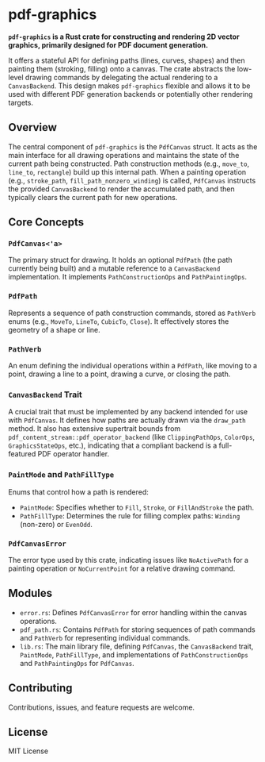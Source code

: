# pdf-graphics

**`pdf-graphics` is a Rust crate for constructing and rendering 2D vector graphics, primarily designed for PDF document generation.**

It offers a stateful API for defining paths (lines, curves, shapes) and then painting them (stroking, filling) onto a canvas. The crate abstracts the low-level drawing commands by delegating the actual rendering to a `CanvasBackend`. This design makes `pdf-graphics` flexible and allows it to be used with different PDF generation backends or potentially other rendering targets.

## Overview

The central component of `pdf-graphics` is the `PdfCanvas` struct. It acts as the main interface for all drawing operations and maintains the state of the current path being constructed. Path construction methods (e.g., `move_to`, `line_to`, `rectangle`) build up this internal path. When a painting operation (e.g., `stroke_path`, `fill_path_nonzero_winding`) is called, `PdfCanvas` instructs the provided `CanvasBackend` to render the accumulated path, and then typically clears the current path for new operations.

## Core Concepts

### `PdfCanvas<'a>`
The primary struct for drawing. It holds an optional `PdfPath` (the path currently being built) and a mutable reference to a `CanvasBackend` implementation. It implements `PathConstructionOps` and `PathPaintingOps`.

### `PdfPath`
Represents a sequence of path construction commands, stored as `PathVerb` enums (e.g., `MoveTo`, `LineTo`, `CubicTo`, `Close`). It effectively stores the geometry of a shape or line.

### `PathVerb`
An enum defining the individual operations within a `PdfPath`, like moving to a point, drawing a line to a point, drawing a curve, or closing the path.

### `CanvasBackend` Trait
A crucial trait that must be implemented by any backend intended for use with `PdfCanvas`. It defines how paths are actually drawn via the `draw_path` method. It also has extensive supertrait bounds from `pdf_content_stream::pdf_operator_backend` (like `ClippingPathOps`, `ColorOps`, `GraphicsStateOps`, etc.), indicating that a compliant backend is a full-featured PDF operator handler.

### `PaintMode` and `PathFillType`
Enums that control how a path is rendered:
*   `PaintMode`: Specifies whether to `Fill`, `Stroke`, or `FillAndStroke` the path.
*   `PathFillType`: Determines the rule for filling complex paths: `Winding` (non-zero) or `EvenOdd`.

### `PdfCanvasError`
The error type used by this crate, indicating issues like `NoActivePath` for a painting operation or `NoCurrentPoint` for a relative drawing command.

## Modules

*   `error.rs`: Defines `PdfCanvasError` for error handling within the canvas operations.
*   `pdf_path.rs`: Contains `PdfPath` for storing sequences of path commands and `PathVerb` for representing individual commands.
*   `lib.rs`: The main library file, defining `PdfCanvas`, the `CanvasBackend` trait, `PaintMode`, `PathFillType`, and implementations of `PathConstructionOps` and `PathPaintingOps` for `PdfCanvas`.

## Contributing

Contributions, issues, and feature requests are welcome.

## License

MIT License
